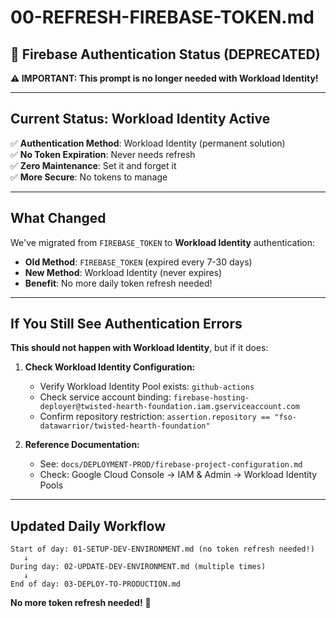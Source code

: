 # 00-REFRESH-FIREBASE-TOKEN.md

## 🔑 **Firebase Authentication Status (DEPRECATED)**

**⚠️ IMPORTANT: This prompt is no longer needed with Workload Identity!**

---

## **Current Status: Workload Identity Active**

✅ **Authentication Method**: Workload Identity (permanent solution)  
✅ **No Token Expiration**: Never needs refresh  
✅ **Zero Maintenance**: Set it and forget it  
✅ **More Secure**: No tokens to manage  

---

## **What Changed**

We've migrated from `FIREBASE_TOKEN` to **Workload Identity** authentication:

- **Old Method**: `FIREBASE_TOKEN` (expired every 7-30 days)
- **New Method**: Workload Identity (never expires)
- **Benefit**: No more daily token refresh needed!

---

## **If You Still See Authentication Errors**

**This should not happen with Workload Identity**, but if it does:

1. **Check Workload Identity Configuration:**
   - Verify Workload Identity Pool exists: `github-actions`
   - Check service account binding: `firebase-hosting-deployer@twisted-hearth-foundation.iam.gserviceaccount.com`
   - Confirm repository restriction: `assertion.repository == "fso-datawarrior/twisted-hearth-foundation"`

2. **Reference Documentation:**
   - See: `docs/DEPLOYMENT-PROD/firebase-project-configuration.md`
   - Check: Google Cloud Console → IAM & Admin → Workload Identity Pools

---

## **Updated Daily Workflow**

```
Start of day: 01-SETUP-DEV-ENVIRONMENT.md (no token refresh needed!)
   ↓
During day: 02-UPDATE-DEV-ENVIRONMENT.md (multiple times)
   ↓
End of day: 03-DEPLOY-TO-PRODUCTION.md
```

**No more token refresh needed!** 🎉
